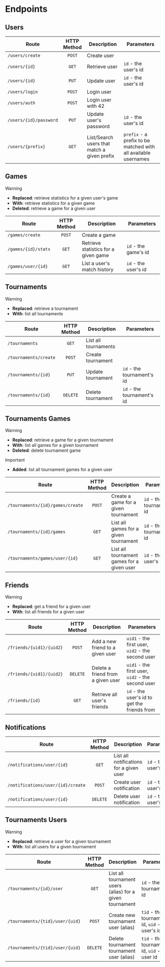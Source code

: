 # Endpoints

## Users

| Route | HTTP Method | Description | Parameters |
| --- | :--: | --- | --- |
| `/users/create` | `POST` | Create user | |
| `/users/{id}` | `GET` | Retrieve user | `id` - the user's id |
| `/users/{id}`| `PUT` | Update user | `id` - the user's id |
| `/users/login`| `POST` | Login user | |
| `/users/auth` | `POST` | Login user with 42 | |
| `/users/{id}/password` | `PUT` | Update user's password | `id` - the user's id|
| `/users/{prefix}` | `GET` | List/Search users that match a given prefix | `prefix` - a prefix to be matched with all available usernames | 

## Games

> [!WARNING]
> - **Replaced**: retrieve statistics for a given user's game
> - **With**: retrieve statistics for a given game
> - **Deleted**: retrieve a game for a given user

| Route | HTTP Method | Description | Parameters |
| --- | :--: | --- | --- |
| `/games/create` | `POST` | Create a game | |
| `/games/{id}/stats` | `GET` | Retrieve statistics for a given game  | `id` - the game's id |
| `/games/user/{id}` | `GET` | List a user's match history | `id` - the user's id |

## Tournaments

> [!WARNING]
> - **Replaced**: retrieve a tournament
> - **With**: list all tournaments

| Route | HTTP Method | Description | Parameters |
| --- | :--: | --- | --- |
| `/tournaments` | `GET` | List all tournaments | |
| `/tournaments/create`| `POST` | Create tournament | |
| `/tournaments/{id}` | `PUT` | Update tournament | `id` - the tournament's id |
| `/tournaments/{id}` | `DELETE` | Delete tournament | `id` - the tournament's id |

## Tournaments Games

> [!WARNING]
> - **Replaced**: retrieve a game for a given tournament
> - **With**: list all games for a given tournament
> - **Deleted**: delete tournament game

> [!IMPORTANT]
> - **Added**: list all tournament games for a given user

| Route | HTTP Method | Description | Parameters |
| --- | :--: | --- | --- |
| `/tournaments/{id}/games/create` | `POST` | Create a game for a given tournament | `id` - the tournament's id |
| `/tournaments/{id}/games`| `GET` | List all games for a given tournament | `id` - the tournament's id  |
| `/tournaments/games/user/{id}` | `GET` | List all tournament games for a given user | `id` - the user's id |
## Friends

> [!WARNING]
> - **Replaced**: get a friend for a given user
> - **With**: list all friends for a given user

| Route | HTTP Method | Description | Parameters |
| --- | :--: | --- | --- |
| `/friends/{uid1}/{uid2}` | `POST` | Add a new friend to a given user | `uid1` - the first user, `uid2` - the second user |
| `/friends/{uid1}/{uid2}` | `DELETE` | Delete a friend from a given user  | `uid1` - the first user, `uid2` - the second user |
| `/friends/{id}` | `GET` | Retrieve all user's friends | `id` - the  user's id to get the friends from |

## Notifications

| Route | HTTP Method | Description | Parameters |
| --- | :--: | --- | --- |
| `/notifications/user/{id}` | `GET` | List all notifications for a given user | `id` - the user's id |
| `/notifications/user/{id}/create` | `POST` | Create user notification | `id` - the user's id |
| `/notifications/user/{id}`| `DELETE` | Delete user notification | `id` - the user's id |

## Tournaments Users

> [!WARNING]
> - **Replaced**: retrieve a user for a given tournament
> - **With**: list all users for a given tournament

| Route | HTTP Method | Description | Parameters |
| --- | :--: | --- | --- |
| `/tournaments/{id}/user` | `GET` | List all tournament users (alias) for a given tournament | `id` - the tournament's id |
| `/tournaments/{tid}/user/{uid}`| `POST` | Create new tournament user (alias) | `tid` - the tournament's id, `uid` - the user's id |
| `/tournaments/{tid}/user/{uid}` | `DELETE` | Delete tournament tournament user (alias) | `tid` - the tournament id, `uid` - the user id |
